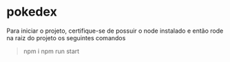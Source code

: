 # pokedex

Para iniciar o projeto, certifique-se de possuir o node instalado e então rode na raiz do projeto os seguintes comandos

> npm i
> npm run start 
